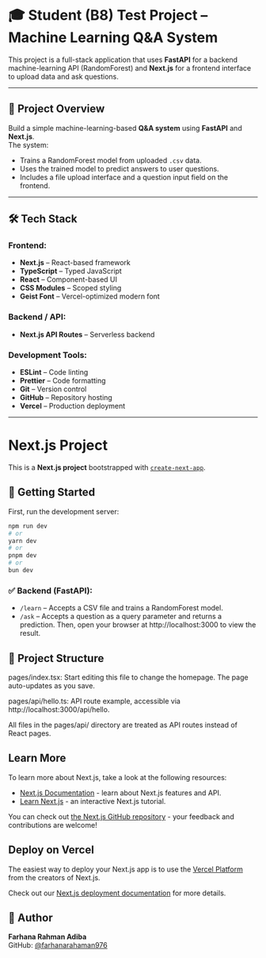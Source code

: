 # 🎓 Student (B8) Test Project – Machine Learning Q&A System

This project is a full-stack application that uses **FastAPI** for a backend machine-learning API (RandomForest) and **Next.js** for a frontend interface to upload data and ask questions.

---

## 📌 Project Overview

Build a simple machine-learning-based **Q&A system** using **FastAPI** and **Next.js**.  
The system:
- Trains a RandomForest model from uploaded `.csv` data.
- Uses the trained model to predict answers to user questions.
- Includes a file upload interface and a question input field on the frontend.

---
## 🛠️ Tech Stack

### Frontend:
- **Next.js** – React-based framework  
- **TypeScript** – Typed JavaScript  
- **React** – Component-based UI  
- **CSS Modules** – Scoped styling  
- **Geist Font** – Vercel-optimized modern font  

### Backend / API:
- **Next.js API Routes** – Serverless backend  

### Development Tools:
- **ESLint** – Code linting  
- **Prettier** – Code formatting  
- **Git** – Version control  
- **GitHub** – Repository hosting  
- **Vercel** – Production deployment  

---
# Next.js Project

This is a **Next.js project** bootstrapped with [`create-next-app`](https://nextjs.org/docs/api-reference/create-next-app).

## 🚀 Getting Started

First, run the development server:

```bash
npm run dev
# or
yarn dev
# or
pnpm dev
# or
bun dev

```
### ✅ Backend (FastAPI):
- `/learn` – Accepts a CSV file and trains a RandomForest model.
- `/ask` – Accepts a question as a query parameter and returns a prediction.
Then, open your browser at http://localhost:3000 to view the result.


## 📁 Project Structure
pages/index.tsx: Start editing this file to change the homepage. The page auto-updates as you save.

pages/api/hello.ts: API route example, accessible via http://localhost:3000/api/hello.

All files in the pages/api/ directory are treated as API routes instead of React pages.

## Learn More

To learn more about Next.js, take a look at the following resources:

- [Next.js Documentation](https://nextjs.org/docs) - learn about Next.js features and API.
- [Learn Next.js](https://nextjs.org/learn-pages-router) - an interactive Next.js tutorial.

You can check out [the Next.js GitHub repository](https://github.com/vercel/next.js) - your feedback and contributions are welcome!

## Deploy on Vercel

The easiest way to deploy your Next.js app is to use the [Vercel Platform](https://vercel.com/new?utm_medium=default-template&filter=next.js&utm_source=create-next-app&utm_campaign=create-next-app-readme) from the creators of Next.js.

Check out our [Next.js deployment documentation](https://nextjs.org/docs/pages/building-your-application/deploying) for more details.

## 🧾 Author

**Farhana Rahman Adiba**  
GitHub: [@farhanarahaman976](https://github.com/farhanarahaman976)






